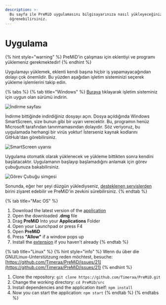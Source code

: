 ```yaml
---
description: >-
  Bu sayfa ile PreMiD uygulamasını bilgisayarınıza nasıl yükleyeceğinizi
  öğrenebilirsiniz.
---
```


# Uygulama

{% hint style="warning" %}
PreMiD'in çalışması için eklentiyi ve programı yüklemeniz gerekmektedir!
{% endhint %}

Uygulamayı yüklemek, eklenti kendi başına hiçbir iş yapamayacağından dolayı çok önemlidir. Bu yüzden aşağıdan işletim sisteminizi seçerek yükleme işlemlerini takip edin.

{% tabs %}
{% tab title="Windows" %}
[Buraya](https://premid.app/downloads) tıklayarak işletim sisteminiz için uygun olan sürümü indirin.

![&#x130;ndirme sayfas&#x131;](https://camo.githubusercontent.com/db35e8b9473dadc5e2712cf74c2e3f4a11be0bcc/68747470733a2f2f626c6f627363646e2e676974626f6f6b2e636f6d2f76302f622f676974626f6f6b2d32383432372e61707073706f742e636f6d2f6f2f6173736574732532462d4c4e4c736b56596d346a5670684d44597474502532462d4c576c64585868695f654e66454e67304a43612532462d4c576c64636e324b43526f6e6e4a784c4f6442253246766976616c64695f323031392d30312d32315f32312d32312d35322e706e673f616c743d6d6564696126746f6b656e3d38326134393435622d336431632d346366642d626239362d373732346262386432313331)

İndirme bittiğinde indirdiğiniz dosyayı açın. Dosya açıldığında Windows SmartScreen, size bunun gibi bir uyarı verecektir. Bu, programın henüz Microsoft tarafından tanınmamasından dolayıdır. Söz veriyoruz, bu uygulamada herhangi bir virüs yoktur! İsterseniz kaynak kodlarını GitHub'dan görebilirsiniz.

![SmartScreen uyar&#x131;s&#x131;](https://camo.githubusercontent.com/686b1d78d5232ed8a13cfd484ef59bccc83a2e02/68747470733a2f2f626c6f627363646e2e676974626f6f6b2e636f6d2f76302f622f676974626f6f6b2d32383432372e61707073706f742e636f6d2f6f2f6173736574732532462d4c4e4c736b56596d346a5670684d44597474502532462d4c576c4d6b586f626b504b34517344414733622532462d4c576c576d5179764f6e523138704246564e71253246323031392d30312d32315f32302d34382d31342e706e673f616c743d6d6564696126746f6b656e3d34313331353933322d383733392d346539662d393835642d663364633066383836386361)

Uygulama otomatik olarak yüklenecek ve yükleme bittikten sonra kendini başlatacaktır. Uygulamanın başlayıp başlamadığını anlamak için görev çubuğunuza bakabilirsiniz.

![G&#xF6;rev &#xC7;ubu&#x11F;u simgesi](https://camo.githubusercontent.com/abe646c205b9fef9f6dd07409d2bccc2fe985828/68747470733a2f2f7468652d706572736f6e2d756e6465722d746869732d6d6573736167652e69732d696e736964652e6d652f4e68486a353349642e706e67)

Sonunda, eğer her şeyi düzgün yüklediyseniz, [desteklenen servislerden](../destek/servisler.md) birini ziyaret edebilir ve PreMiD'in zevkini sürebilirsiniz.
{% endtab %}

{% tab title="Mac OS" %}
1. Download the latest version of the [application](https://github.com/Timeraa/YT-Presence/releases/latest)
2. Open the downloaded **.dmg** file
3. Drag **PreMiD** Into your **Applications** Folder
4. Open your Launchpad or press F4
5. Open **PreMiD**
6. Press **"Allow"** if a window pops up
7. Install the [extension](https://github.com/PreMiD/PreMiD/wiki/Installation#extension) if you haven't already
{% endtab %}

{% tab title="Linux" %}
{% hint style="info" %}
Wenn du über die GNU/Linux-Unterstützung reden möchtest, besuche: [https://github.com/Timeraa/PreMiD/issues/21](https://github.com/Timeraa/PreMiD/issues/21)
{% endhint %}

1. Clone the repository: `git clone https://github.com/Timeraa/PreMiD.git`
2. Change the working directory: `cd PreMiD/src`
3. Install dependencies and the application itself: `npm install`
4. Now you can start the application: `npm start`
{% endtab %}
{% endtabs %}

